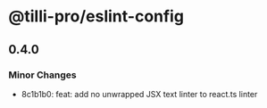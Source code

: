# @tilli-pro/eslint-config

## 0.4.0

### Minor Changes

- 8c1b1b0: feat: add no unwrapped JSX text linter to react.ts linter

